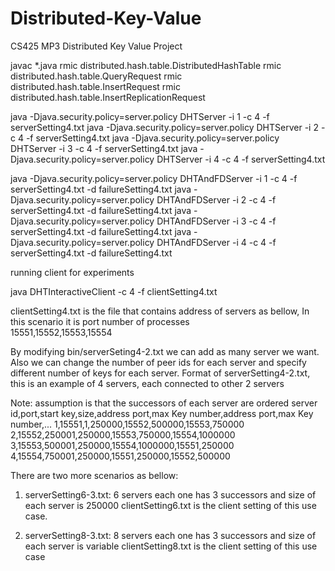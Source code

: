 Distributed-Key-Value
=====================

CS425 MP3 Distributed Key Value Project

javac *.java
rmic distributed.hash.table.DistributedHashTable
rmic distributed.hash.table.QueryRequest
rmic distributed.hash.table.InsertRequest
rmic distributed.hash.table.InsertReplicationRequest


java -Djava.security.policy=server.policy DHTServer -i 1 -c 4 -f serverSetting4.txt
java -Djava.security.policy=server.policy DHTServer -i 2 -c 4 -f serverSetting4.txt
java -Djava.security.policy=server.policy DHTServer -i 3 -c 4 -f serverSetting4.txt
java -Djava.security.policy=server.policy DHTServer -i 4 -c 4 -f serverSetting4.txt


java -Djava.security.policy=server.policy DHTAndFDServer -i 1 -c 4 -f serverSetting4.txt -d failureSetting4.txt
java -Djava.security.policy=server.policy DHTAndFDServer -i 2 -c 4 -f serverSetting4.txt -d failureSetting4.txt
java -Djava.security.policy=server.policy DHTAndFDServer -i 3 -c 4 -f serverSetting4.txt -d failureSetting4.txt
java -Djava.security.policy=server.policy DHTAndFDServer -i 4 -c 4 -f serverSetting4.txt -d failureSetting4.txt

running client for experiments

java DHTInteractiveClient -c 4 -f clientSetting4.txt

clientSetting4.txt is the file that contains address of servers as bellow, In this scenario it is port number of processes  
15551,15552,15553,15554


By modifying bin/serverSeting4-2.txt we can add as many server we want. 
Also we can change the number of peer ids for each server and specify different number of keys for each server.
Format of serverSetting4-2.txt, this is an example of 4 servers, each connected to other 2 servers

Note: assumption is that the successors of each server are ordered 
server id,port,start key,size,address port,max Key number,address port,max Key number,...
1,15551,1,250000,15552,500000,15553,750000
2,15552,250001,250000,15553,750000,15554,1000000
3,15553,500001,250000,15554,1000000,15551,250000
4,15554,750001,250000,15551,250000,15552,500000

There are two more scenarios as bellow:
1) serverSetting6-3.txt: 6 servers each one has 3 successors and size of each server is 250000
	clientSetting6.txt is the client setting of this use case.

2) serverSetting8-3.txt: 8 servers each one has 3 successors and size of each server is variable
	clientSetting8.txt is the client setting of this use case
